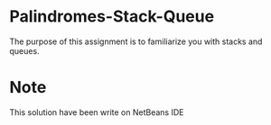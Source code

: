 # Palindromes-Stack-Queue
The purpose of this assignment is to familiarize you with stacks and queues.

# Note
This solution have been write on NetBeans IDE
